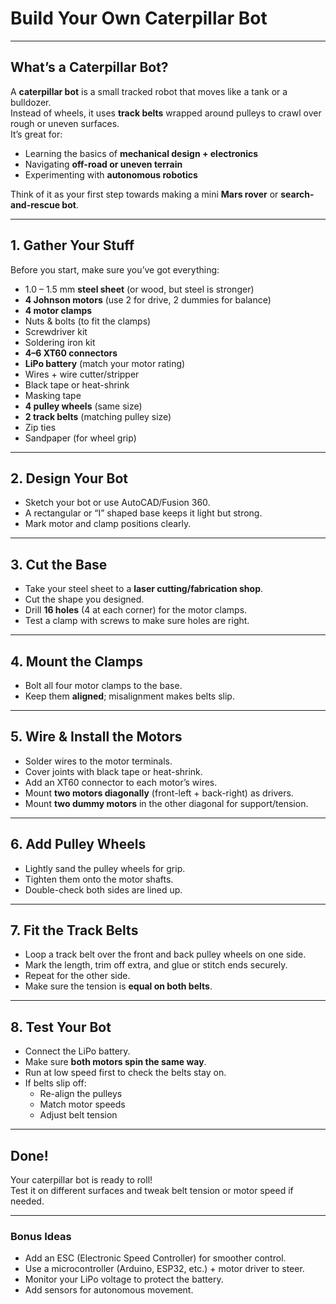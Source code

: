 #  Build Your Own Caterpillar Bot

---

##  What’s a Caterpillar Bot?

A **caterpillar bot** is a small tracked robot that moves like a tank or a bulldozer.  
Instead of wheels, it uses **track belts** wrapped around pulleys to crawl over rough or uneven surfaces.  
It’s great for:

- Learning the basics of **mechanical design + electronics**
- Navigating **off-road or uneven terrain**
- Experimenting with **autonomous robotics**

Think of it as your first step towards making a mini **Mars rover** or **search-and-rescue bot**.  

---

## 1. Gather Your Stuff

Before you start, make sure you’ve got everything:

- 1.0 – 1.5 mm **steel sheet** (or wood, but steel is stronger)
- **4 Johnson motors** (use 2 for drive, 2 dummies for balance)
- **4 motor clamps**
- Nuts & bolts (to fit the clamps)
- Screwdriver kit
- Soldering iron kit
- **4–6 XT60 connectors**
- **LiPo battery** (match your motor rating)
- Wires + wire cutter/stripper
- Black tape or heat-shrink
- Masking tape
- **4 pulley wheels** (same size)
- **2 track belts** (matching pulley size)
- Zip ties
- Sandpaper (for wheel grip)

---

## 2. Design Your Bot

- Sketch your bot or use AutoCAD/Fusion 360.
- A rectangular or “I” shaped base keeps it light but strong.
- Mark motor and clamp positions clearly.

---

## 3. Cut the Base

- Take your steel sheet to a **laser cutting/fabrication shop**.
- Cut the shape you designed.
- Drill **16 holes** (4 at each corner) for the motor clamps.
- Test a clamp with screws to make sure holes are right.

---

## 4. Mount the Clamps

- Bolt all four motor clamps to the base.
- Keep them **aligned**; misalignment makes belts slip.

---

## 5. Wire & Install the Motors

- Solder wires to the motor terminals.
- Cover joints with black tape or heat-shrink.
- Add an XT60 connector to each motor’s wires.
- Mount **two motors diagonally** (front-left + back-right) as drivers.
- Mount **two dummy motors** in the other diagonal for support/tension.

---

## 6. Add Pulley Wheels

- Lightly sand the pulley wheels for grip.
- Tighten them onto the motor shafts.
- Double-check both sides are lined up.

---

## 7. Fit the Track Belts

- Loop a track belt over the front and back pulley wheels on one side.
- Mark the length, trim off extra, and glue or stitch ends securely.
- Repeat for the other side.
- Make sure the tension is **equal on both belts**.

---

## 8. Test Your Bot

- Connect the LiPo battery.
- Make sure **both motors spin the same way**.
- Run at low speed first to check the belts stay on.
- If belts slip off:
  - Re-align the pulleys
  - Match motor speeds
  - Adjust belt tension

---

##  Done!

Your caterpillar bot is ready to roll!  
Test it on different surfaces and tweak belt tension or motor speed if needed.

---

###  Bonus Ideas

- Add an ESC (Electronic Speed Controller) for smoother control.
- Use a microcontroller (Arduino, ESP32, etc.) + motor driver to steer.
- Monitor your LiPo voltage to protect the battery.
- Add sensors for autonomous movement.
